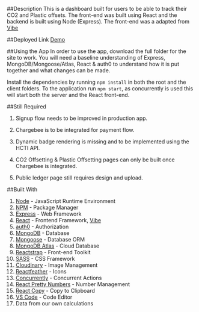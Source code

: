 ##Description
This is a dashboard built for users to be able to track their CO2 and Plastic offsets. The front-end was built using React and the backend is built using Node (Express). The front-end was a adapted from [Vibe](https://github.com/NiceDash/Vibe "Vibe")


##Deployed Link
[Demo](https://rocky-basin-96559.herokuapp.com/home "Demo")

##Using the App
In order to use the app, download the full folder for the site to work. You will need a baseline understanding of Express, MongoDB/Mongoose/Atlas, React & auth0 to understand how it is put together and what changes can be made.

Install the dependencies by running `npm install` in both the root and the client folders. To the application run `npm start`, as concurrently is used this will start both the server and the React front-end. 

##Still Required
1. Signup flow needs to be improved in production app.

2. Chargebee is to be integrated for payment flow.

3. Dynamic badge rendering is missing and to be implemented using the HCTI API.

4. CO2 Offsetting & Plastic Offsetting pages can only be built once Chargebee is integrated.

5. Public ledger page still requires design and upload.


##Built With
1. [Node](https://nodejs.org/en/ "Node") - JavaScript Runtime Environment
2. [NPM](https://www.npmjs.com/ "NPM") - Package Manager
3. [Express](https://expressjs.com/en/starter/installing.html "Express") - Web Framework
4. [React](https://reactjs.org/ "React") - Frontend Framework, [Vibe](https://github.com/NiceDash/Vibe "Vibe")
5. [auth0](https://auth0.com/ "auth0") - Authorization
6. [MongoDB](https://www.mongodb.com/ "MongoDB") - Database
7. [Mongoose](https://mongoosejs.com/ "Mongoose") - Database ORM
8. [MongoDB Atlas](https://www.mongodb.com/cloud/atlas "MongoDB Atlas") - Cloud Database 
9. [Reactstrap](https://reactstrap.github.io/ "Reactstrap") - Front-end Toolkit
10. [SASS](https://sass-lang.com/ "SASS") - CSS Framework
11. [Cloudinary](https://cloudinary.com/ "Cloudinary") - Image Management
12. [Reactfeather](https://feathericons.com/ "Reactfeather") - Icons
13. [Concurrently](https://www.npmjs.com/package/concurrently "Concurrently") - Concurrent Actions
14. [React Pretty Numbers](https://www.npmjs.com/package/react-pretty-numbers "React Pretty Numbers") - Number Management
15. [React Copy](https://www.npmjs.com/package/react-copy-to-clipboard "React Copy") - Copy to Clipboard
16. [VS Code](https://code.visualstudio.com/ "VS Code") - Code Editor
17. Data from our own calculations